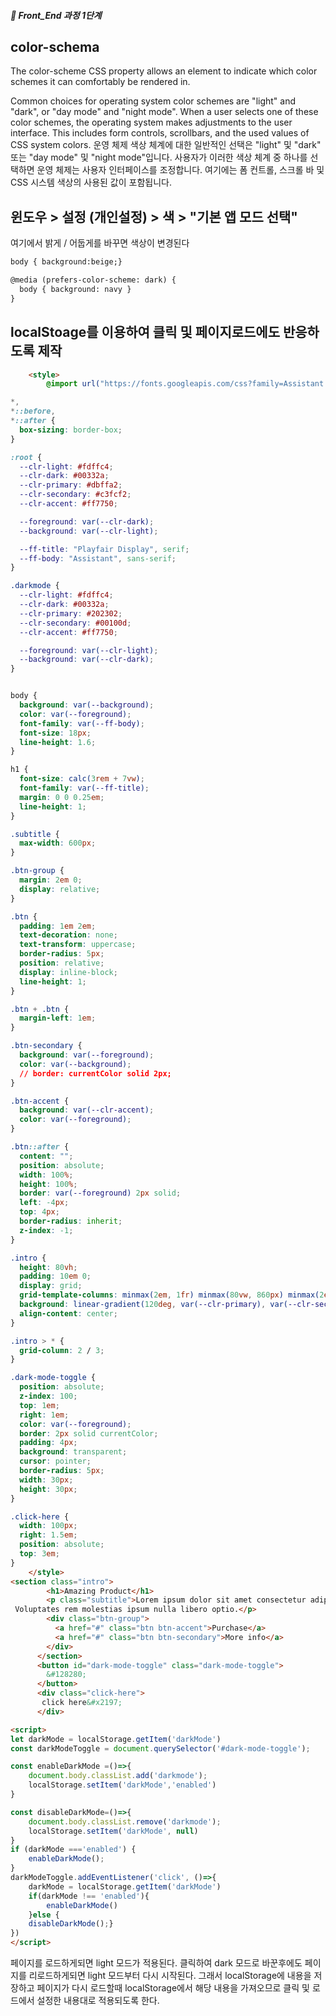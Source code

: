 ##### 🍑  Front_End 과정 1단계 

## color-schema

The color-scheme CSS property allows an element to indicate which color schemes it can comfortably be rendered in.

Common choices for operating system color schemes are "light" and "dark", or "day mode" and "night mode". When a user selects one of these color schemes, the operating system makes adjustments to the user interface. This includes form controls, scrollbars, and the used values of CSS system colors.
운영 체제 색상 체계에 대한 일반적인 선택은 "light" 및 "dark" 또는 "day mode" 및 "night mode"입니다. 사용자가 이러한 색상 체계 중 하나를 선택하면 운영 체제는 사용자 인터페이스를 조정합니다. 여기에는 폼 컨트롤, 스크롤 바 및 CSS 시스템 색상의 사용된 값이 포함됩니다.


## 윈도우 > 설정 (개인설정) > 색 > "기본 앱 모드 선택"
여기에서 밝게 / 어둡게를 바꾸면 색상이 변경된다

```html
body { background:beige;}

@media (prefers-color-scheme: dark) {
  body { background: navy }
}

```


## localStoage를 이용하여 클릭 및 페이지로드에도 반응하도록 제작

```html
    <style>
        @import url("https://fonts.googleapis.com/css?family=Assistant:400,700|Playfair+Display:900");

*,
*::before,
*::after {
  box-sizing: border-box;
}

:root {
  --clr-light: #fdffc4;
  --clr-dark: #00332a;
  --clr-primary: #dbffa2;
  --clr-secondary: #c3fcf2;
  --clr-accent: #ff7750;

  --foreground: var(--clr-dark);
  --background: var(--clr-light);

  --ff-title: "Playfair Display", serif;
  --ff-body: "Assistant", sans-serif;
}

.darkmode {
  --clr-light: #fdffc4;
  --clr-dark: #00332a;
  --clr-primary: #202302;
  --clr-secondary: #00100d;
  --clr-accent: #ff7750;

  --foreground: var(--clr-light);
  --background: var(--clr-dark);
}


body {
  background: var(--background);
  color: var(--foreground);
  font-family: var(--ff-body);
  font-size: 18px;
  line-height: 1.6;
}

h1 {
  font-size: calc(3rem + 7vw);
  font-family: var(--ff-title);
  margin: 0 0 0.25em;
  line-height: 1;
}

.subtitle {
  max-width: 600px;
}

.btn-group {
  margin: 2em 0;
  display: relative;
}

.btn {
  padding: 1em 2em;
  text-decoration: none;
  text-transform: uppercase;
  border-radius: 5px;
  position: relative;
  display: inline-block;
  line-height: 1;
}

.btn + .btn {
  margin-left: 1em;
}

.btn-secondary {
  background: var(--foreground);
  color: var(--background);
  // border: currentColor solid 2px;
}

.btn-accent {
  background: var(--clr-accent);
  color: var(--foreground);
}

.btn::after {
  content: "";
  position: absolute;
  width: 100%;
  height: 100%;
  border: var(--foreground) 2px solid;
  left: -4px;
  top: 4px;
  border-radius: inherit;
  z-index: -1;
}

.intro {
  height: 80vh;
  padding: 10em 0;
  display: grid;
  grid-template-columns: minmax(2em, 1fr) minmax(80vw, 860px) minmax(2em, 1fr);
  background: linear-gradient(120deg, var(--clr-primary), var(--clr-secondary));
  align-content: center;
}

.intro > * {
  grid-column: 2 / 3;
}

.dark-mode-toggle {
  position: absolute;
  z-index: 100;
  top: 1em;
  right: 1em;
  color: var(--foreground);
  border: 2px solid currentColor;
  padding: 4px;
  background: transparent;
  cursor: pointer;
  border-radius: 5px;
  width: 30px;
  height: 30px;
}

.click-here {
  width: 100px;
  right: 1.5em;
  position: absolute;
  top: 3em;
}
    </style>
<section class="intro">      
        <h1>Amazing Product</h1>
        <p class="subtitle">Lorem ipsum dolor sit amet consectetur adipisicing elit.
 Voluptates rem molestias ipsum nulla libero optio.</p>  
        <div class="btn-group"> 
          <a href="#" class="btn btn-accent">Purchase</a>
          <a href="#" class="btn btn-secondary">More info</a>
        </div>
      </section>
      <button id="dark-mode-toggle" class="dark-mode-toggle">
        &#128280;
      </button>
      <div class="click-here">
       click here&#x2197;
      </div>

<script>
let darkMode = localStorage.getItem('darkMode')
const darkModeToggle = document.querySelector('#dark-mode-toggle');

const enableDarkMode =()=>{
    document.body.classList.add('darkmode');
    localStorage.setItem('darkMode','enabled')
}

const disableDarkMode=()=>{
    document.body.classList.remove('darkmode');
    localStorage.setItem('darkMode', null)
}
if (darkMode ==='enabled') {
    enableDarkMode();
}
darkModeToggle.addEventListener('click', ()=>{
    darkMode = localStorage.getItem('darkMode')
    if(darkMode !== 'enabled'){
        enableDarkMode()
    }else {
    disableDarkMode();}
})
</script>
```

페이지를 로드하게되면 light 모드가 적용된다. 클릭하여 dark 모드로 바꾼후에도 페이지를 리로드하게되면 light 모드부터 다시 시작된다. 그래서 localStorage에 내용을 저장하고 페이지가 다시 로드할때 localStorage에서 해당 내용을 가져오므로 클릭 및 로드에서 설정한 내용대로 적용되도록 한다. 





